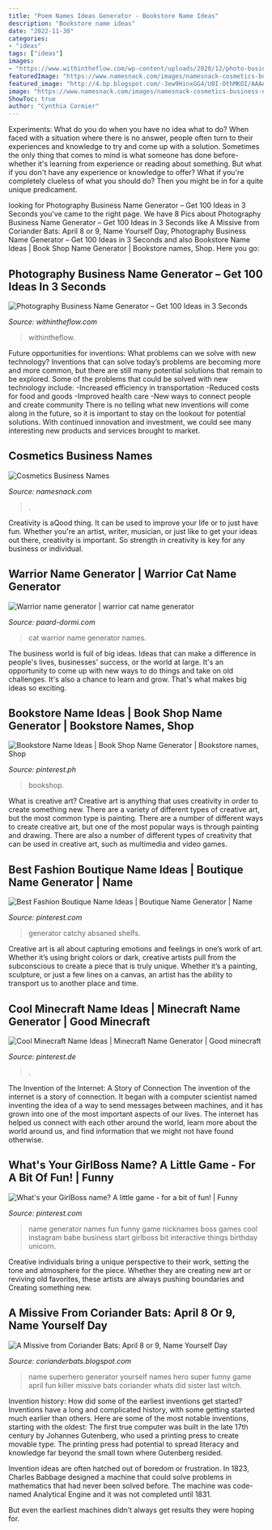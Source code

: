 ```yaml
---
title: "Poem Names Ideas Generator - Bookstore Name Ideas"
description: "Bookstore name ideas"
date: "2022-11-30"
categories:
- "ideas"
tags: ["ideas"]
images:
- "https://www.withintheflow.com/wp-content/uploads/2020/12/photo-business-name-1.png"
featuredImage: "https://www.namesnack.com/images/namesnack-cosmetics-business-names-3840x2561-2020091.jpeg?crop=40:21,smart&amp;width=1200&amp;dpr=2&amp;format=pjpg"
featured_image: "http://4.bp.blogspot.com/-3ew9HinxGG4/U0I-OthMKOI/AAAAAAAAEXs/Z9XQ4KKoUeA/s1600/FF+-+Superhero+Name+Generator.jpg"
image: "https://www.namesnack.com/images/namesnack-cosmetics-business-names-3840x2561-2020091.jpeg?crop=40:21,smart&amp;width=1200&amp;dpr=2&amp;format=pjpg"
ShowToc: true
author: "Cynthia Cormier"
---
```



Experiments: What do you do when you have no idea what to do?
When faced with a situation where there is no answer, people often turn to their experiences and knowledge to try and come up with a solution. Sometimes the only thing that comes to mind is what someone has done before- whether it's learning from experience or reading about something. But what if you don't have any experience or knowledge to offer? What if you're completely clueless of what you should do? Then you might be in for a quite unique predicament.

	

		
looking for Photography Business Name Generator – Get 100 Ideas in 3 Seconds you've came to the right page. We have 8 Pics about Photography Business Name Generator – Get 100 Ideas in 3 Seconds like A Missive from Coriander Bats: April 8 or 9, Name Yourself Day, Photography Business Name Generator – Get 100 Ideas in 3 Seconds and also Bookstore Name Ideas | Book Shop Name Generator | Bookstore names, Shop. Here you go:
		
    
## Photography Business Name Generator – Get 100 Ideas In 3 Seconds

<img loading=lazy src="https://www.withintheflow.com/wp-content/uploads/2020/12/photo-business-name-1.png" onerror="this.onerror=null;this.src='https://tse2.mm.bing.net/th?id=OIP.MRFN8T1Hutojx42EThcXwgHaHa&amp;pid=15.1';" alt="Photography Business Name Generator – Get 100 Ideas in 3 Seconds">

_Source: withintheflow.com_

>withintheflow. 

	

Future opportunities for inventions: What problems can we solve with new technology?
Inventions that can solve today’s problems are becoming more and more common, but there are still many potential solutions that remain to be explored. Some of the problems that could be solved with new technology include: 
-Increased efficiency in transportation 
-Reduced costs for food and goods 
-Improved health care 
-New ways to connect people and create community 
There is no telling what new inventions will come along in the future, so it is important to stay on the lookout for potential solutions. With continued innovation and investment, we could see many interesting new products and services brought to market.

    
## Cosmetics Business Names

<img loading=lazy src="https://www.namesnack.com/images/namesnack-cosmetics-business-names-3840x2561-2020091.jpeg?crop=40:21,smart&amp;width=1200&amp;dpr=2&amp;format=pjpg" onerror="this.onerror=null;this.src='https://tse1.mm.bing.net/th?id=OIP.bsCoq4c7QjmnRxX8ILLZPwHaD4&amp;pid=15.1';" alt="Cosmetics Business Names">

_Source: namesnack.com_

>. 

	

Creativity is aQood thing. It can be used to improve your life or to just have fun. Whether you're an artist, writer, musician, or just like to get your ideas out there, creativity is important. So strength in creativity is key for any business or individual.

    
## Warrior Name Generator | Warrior Cat Name Generator

<img loading=lazy src="https://paard-dormi.com/fpovb/QvZuxF0HdgR4KFZlC4aFVAHaEK.jpg" onerror="this.onerror=null;this.src='https://tse4.mm.bing.net/th?id=OIP.dE-6N86ajxWOs3s_S-cb6gAAAA&amp;pid=15.1';" alt="Warrior name generator | warrior cat name generator">

_Source: paard-dormi.com_

>cat warrior name generator names. 

	

The business world is full of big ideas. Ideas that can make a difference in people's lives, businesses' success, or the world at large. It's an opportunity to come up with new ways to do things and take on old challenges. It's also a chance to learn and grow. That's what makes big ideas so exciting.

    
## Bookstore Name Ideas | Book Shop Name Generator | Bookstore Names, Shop

<img loading=lazy src="https://i.pinimg.com/736x/25/91/2d/25912dda2ef2580d1944f1c84c92bb2a.jpg" onerror="this.onerror=null;this.src='https://tse2.mm.bing.net/th?id=OIP.x4QPIsWDSzdlWBz_DHza2wHaLG&amp;pid=15.1';" alt="Bookstore Name Ideas | Book Shop Name Generator | Bookstore names, Shop">

_Source: pinterest.ph_

>bookshop. 

	

What is creative art?
Creative art is anything that uses creativity in order to create something new. There are a variety of different types of creative art, but the most common type is painting. There are a number of different ways to create creative art, but one of the most popular ways is through painting and drawing. There are also a number of different types of creativity that can be used in creative art, such as multimedia and video games.

    
## Best Fashion Boutique Name Ideas | Boutique Name Generator | Name

<img loading=lazy src="https://i.pinimg.com/736x/62/7d/64/627d640b6b1f4bd8381de94f614e07d0.jpg" onerror="this.onerror=null;this.src='https://tse2.mm.bing.net/th?id=OIP.OHK-kB4A6wL4TZncq0mhdgHaLG&amp;pid=15.1';" alt="Best Fashion Boutique Name Ideas | Boutique Name Generator | Name">

_Source: pinterest.com_

>generator catchy absaned shelfs. 

	

Creative art is all about capturing emotions and feelings in one’s work of art. Whether it’s using bright colors or dark, creative artists pull from the subconscious to create a piece that is truly unique. Whether it’s a painting, sculpture, or just a few lines on a canvas, an artist has the ability to transport us to another place and time.

    
## Cool Minecraft Name Ideas | Minecraft Name Generator | Good Minecraft

<img loading=lazy src="https://i.pinimg.com/736x/94/37/09/94370999171db609c55b0b756d294392.jpg" onerror="this.onerror=null;this.src='https://tse2.mm.bing.net/th?id=OIP.liVW4jZ8ASKpqMDmrrfGHwHaLG&amp;pid=15.1';" alt="Cool Minecraft Name Ideas | Minecraft Name Generator | Good minecraft">

_Source: pinterest.de_

>. 

	

The Invention of the Internet: A Story of Connection
The invention of the internet is a story of connection. It began with a computer scientist named inventing the idea of a way to send messages between machines, and it has grown into one of the most important aspects of our lives. The internet has helped us connect with each other around the world, learn more about the world around us, and find information that we might not have found otherwise.

    
## What&#039;s Your GirlBoss Name? A Little Game - For A Bit Of Fun! | Funny

<img loading=lazy src="https://i.pinimg.com/736x/54/cd/08/54cd0803bac7a214219b1b0fd5d8a413.jpg" onerror="this.onerror=null;this.src='https://tse3.mm.bing.net/th?id=OIP.dfazFCQqIlN8jTgoImFgpwHaJ3&amp;pid=15.1';" alt="What&#039;s your GirlBoss name? A little game - for a bit of fun! | Funny">

_Source: pinterest.com_

>name generator names fun funny game nicknames boss games cool instagram babe business start girlboss bit interactive things birthday unicorn. 

	

Creative individuals bring a unique perspective to their work, setting the tone and atmosphere for the piece. Whether they are creating new art or reviving old favorites, these artists are always pushing boundaries and Creating something new.

    
## A Missive From Coriander Bats: April 8 Or 9, Name Yourself Day

<img loading=lazy src="http://4.bp.blogspot.com/-3ew9HinxGG4/U0I-OthMKOI/AAAAAAAAEXs/Z9XQ4KKoUeA/s1600/FF+-+Superhero+Name+Generator.jpg" onerror="this.onerror=null;this.src='https://tse3.mm.bing.net/th?id=OIP.CFQUTB1yY8g1r-BQPLd8wgHaJ4&amp;pid=15.1';" alt="A Missive from Coriander Bats: April 8 or 9, Name Yourself Day">

_Source: corianderbats.blogspot.com_

>name superhero generator yourself names hero super funny game april fun killer missive bats coriander whats did sister last witch. 

	

Invention history: How did some of the earliest inventions get started?
Inventions have a long and complicated history, with some getting started much earlier than others. Here are some of the most notable inventions, starting with the oldest:
The first true computer was built in the late 17th century by Johannes Gutenberg, who used a printing press to create movable type. The printing press had potential to spread literacy and knowledge far beyond the small town where Gutenberg resided.

Invention ideas are often hatched out of boredom or frustration. In 1823, Charles Babbage designed a machine that could solve problems in mathematics that had never been solved before. The machine was code-named Analytical Engine and it was not completed until 1831.

But even the earliest machines didn’t always get results they were hoping for.

